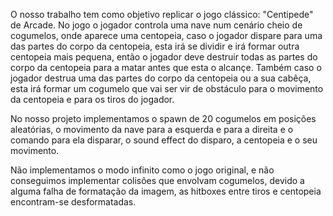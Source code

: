 O nosso trabalho tem como objetivo replicar o jogo clássico: "Centipede" de Arcade.
No jogo o jogador controla uma nave num cenário cheio de cogumelos, onde aparece uma centopeia, caso o jogador 
dispare para uma das partes do corpo da centopeia, esta irá se dividir e irá formar outra centopeia mais pequena,
então o jogador deve destruir todas as partes do corpo da centopeia para a matar antes que esta o alcançe. 
Também caso o jogador destrua uma das partes do corpo da centopeia ou a sua cabêça, esta irá formar um cogumelo
que vai ser vir de obstáculo para o movimento da centopeia e para os tiros do jogador.

No nosso projeto implementamos o spawn de 20 cogumelos em posições aleatórias, o movimento da nave para a esquerda
e para a direita e o comando para ela disparar, o sound effect do disparo, a centopeia e o seu movimento.

Não implementamos o modo infinito como o jogo original, e não conseguimos implementar colisões que envolvam
cogumelos, devido a alguma falha de formatação da imagem, as hitboxes entre tiros e centopeia encontram-se
desformatadas.
